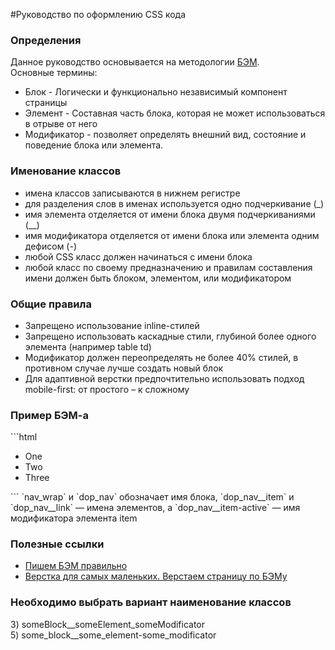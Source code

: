 #Руководство по оформлению CSS кода
<h3>Определения</h3>
Данное руководство основывается на методологии <a href="https://ru.bem.info">БЭМ</a>.<br>
Основные термины:
<ul>
	<li>Блок - Логически и функционально независимый компонент страницы</li>
	<li>Элемент - Составная часть блока, которая не может использоваться в отрыве от него</li>
	<li>Модификатор - позволяет определять внешний вид, состояние и поведение блока или элемента.</li>
</ul>

<h3>Именование классов</h3>
<ul>
	<li>имена классов записываются в нижнем регистре</li>
	<li>для разделения слов в именах используется одно подчеркивание (_)</li>
	<li>имя элемента отделяется от имени блока двумя подчеркиваниями (__)</li>
	<li>имя модификатора отделяется от имени блока или элемента одним дефисом (-)</li>
	<li>любой CSS класс должен начинаться с имени блока</li>
	<li>любой класс по своему предназначению и правилам составления имени должен быть блоком, элементом, или модификатором</li>
</ul>

<h3>Общие правила</h3>
<ul>
	<li>Запрещено использование inline-стилей</li>
	<li>Запрещено использовать каскадные стили, глубиной более одного элемента (например table td)</li>
	<li>Модификатор должен переопределять не более 40% стилей, в противном случае лучше создать новый блок</li>
	<li>Для адаптивной верстки предпочтительно использовать подход mobile-first: от простого – к сложному</li>
</ul>

<h3>Пример БЭМ-а</h3>
```html
<div class="nav_wrap">  
    <ul class="dop_nav">
        <li class="dop_nav__item nav__item-active"><a class="dop_nav__link">One</a></span></li>
        <li class="dop_nav__item"><a class="dop_nav__link">Two</a></li>
        <li class="dop_nav__item"><a class="dop_nav__link">Three</a></li>
    </ul>
</div>
```
`nav_wrap` и `dop_nav` обозначает имя блока, `dop_nav__item` и `dop_nav__link` — имена элементов, а `dop_nav__item-active` — имя модификатора элемента item

<h3>Полезные ссылки</h3>
<ul>
	<li><a href="http://delka.github.io/talks/webcamp/2015/bem/">Пишем БЭМ правильно</a></li>
	<li><a href="http://habrahabr.ru/post/203440/">Верстка для самых маленьких. Верстаем страницу по БЭМу</a></li>
</ul>

<h3>Необходимо выбрать вариант наименование классов</h3>
3) someBlock__someElement_someModificator<br>
5) some_block__some_element-some_modificator<br>

